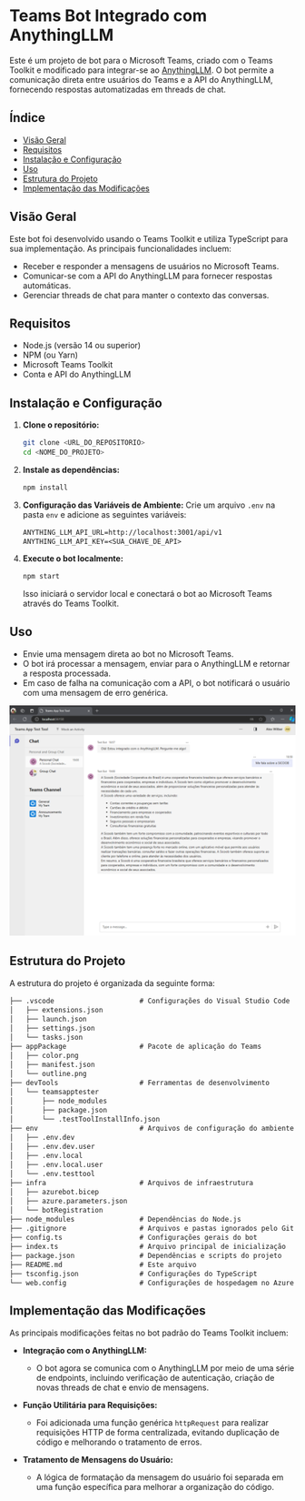 
# Teams Bot Integrado com AnythingLLM

Este é um projeto de bot para o Microsoft Teams, criado com o Teams Toolkit e modificado para integrar-se ao [AnythingLLM](https://github.com/AnythingLLM). O bot permite a comunicação direta entre usuários do Teams e a API do AnythingLLM, fornecendo respostas automatizadas em threads de chat.

## Índice
- [Visão Geral](#visão-geral)
- [Requisitos](#requisitos)
- [Instalação e Configuração](#instalação-e-configuração)
- [Uso](#uso)
- [Estrutura do Projeto](#estrutura-do-projeto)
- [Implementação das Modificações](#implementação-das-modificações)


## Visão Geral

Este bot foi desenvolvido usando o Teams Toolkit e utiliza TypeScript para sua implementação. As principais funcionalidades incluem:
- Receber e responder a mensagens de usuários no Microsoft Teams.
- Comunicar-se com a API do AnythingLLM para fornecer respostas automáticas.
- Gerenciar threads de chat para manter o contexto das conversas.

## Requisitos

- Node.js (versão 14 ou superior)
- NPM (ou Yarn)
- Microsoft Teams Toolkit
- Conta e API do AnythingLLM

## Instalação e Configuração

1. **Clone o repositório:**
   ```bash
   git clone <URL_DO_REPOSITORIO>
   cd <NOME_DO_PROJETO>
   ```

2. **Instale as dependências:**
   ```bash
   npm install
   ```

3. **Configuração das Variáveis de Ambiente:**
   Crie um arquivo `.env` na pasta `env` e adicione as seguintes variáveis:
   ```env
   ANYTHING_LLM_API_URL=http://localhost:3001/api/v1
   ANYTHING_LLM_API_KEY=<SUA_CHAVE_DE_API>
   ```

4. **Execute o bot localmente:**
   ```bash
   npm start
   ```
   Isso iniciará o servidor local e conectará o bot ao Microsoft Teams através do Teams Toolkit.

## Uso

- Envie uma mensagem direta ao bot no Microsoft Teams.
- O bot irá processar a mensagem, enviar para o AnythingLLM e retornar a resposta processada.
- Em caso de falha na comunicação com a API, o bot notificará o usuário com uma mensagem de erro genérica.

![Exemplo](readme/exemplo.png)

## Estrutura do Projeto

A estrutura do projeto é organizada da seguinte forma:

```
├── .vscode                     # Configurações do Visual Studio Code
│   ├── extensions.json
│   ├── launch.json
│   ├── settings.json
│   └── tasks.json
├── appPackage                  # Pacote de aplicação do Teams
│   ├── color.png
│   ├── manifest.json
│   └── outline.png
├── devTools                    # Ferramentas de desenvolvimento
│   └── teamsapptester
│       ├── node_modules
│       ├── package.json
│       └── .testToolInstallInfo.json
├── env                         # Arquivos de configuração do ambiente
│   ├── .env.dev
│   ├── .env.dev.user
│   ├── .env.local
│   ├── .env.local.user
│   └── .env.testtool
├── infra                       # Arquivos de infraestrutura
│   ├── azurebot.bicep
│   ├── azure.parameters.json
│   └── botRegistration
├── node_modules                # Dependências do Node.js
├── .gitignore                  # Arquivos e pastas ignorados pelo Git
├── config.ts                   # Configurações gerais do bot
├── index.ts                    # Arquivo principal de inicialização
├── package.json                # Dependências e scripts do projeto
├── README.md                   # Este arquivo
├── tsconfig.json               # Configurações do TypeScript
└── web.config                  # Configurações de hospedagem no Azure
```

## Implementação das Modificações

As principais modificações feitas no bot padrão do Teams Toolkit incluem:

- **Integração com o AnythingLLM:**
  - O bot agora se comunica com o AnythingLLM por meio de uma série de endpoints, incluindo verificação de autenticação, criação de novas threads de chat e envio de mensagens.
  
- **Função Utilitária para Requisições:**
  - Foi adicionada uma função genérica `httpRequest` para realizar requisições HTTP de forma centralizada, evitando duplicação de código e melhorando o tratamento de erros.

- **Tratamento de Mensagens do Usuário:**
  - A lógica de formatação da mensagem do usuário foi separada em uma função específica para melhorar a organização do código.
